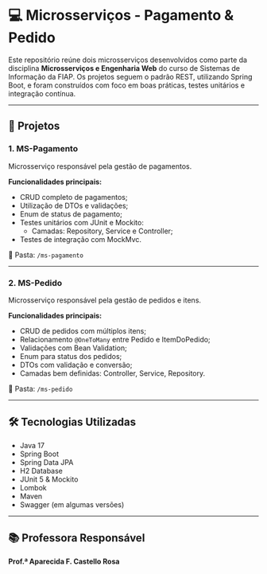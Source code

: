 # 💻 Microsserviços - Pagamento & Pedido

Este repositório reúne dois microsserviços desenvolvidos como parte da disciplina **Microsserviços e Engenharia Web** do curso de Sistemas de Informação da FIAP. Os projetos seguem o padrão REST, utilizando Spring Boot, e foram construídos com foco em boas práticas, testes unitários e integração contínua.

---

## 📁 Projetos

### 1. MS-Pagamento
Microsserviço responsável pela gestão de pagamentos.

**Funcionalidades principais:**
- CRUD completo de pagamentos;
- Utilização de DTOs e validações;
- Enum de status de pagamento;
- Testes unitários com JUnit e Mockito:
  - Camadas: Repository, Service e Controller;
- Testes de integração com MockMvc.

📂 Pasta: `/ms-pagamento`

---

### 2. MS-Pedido
Microsserviço responsável pela gestão de pedidos e itens.

**Funcionalidades principais:**
- CRUD de pedidos com múltiplos itens;
- Relacionamento `@OneToMany` entre Pedido e ItemDoPedido;
- Validações com Bean Validation;
- Enum para status dos pedidos;
- DTOs com validação e conversão;
- Camadas bem definidas: Controller, Service, Repository.

📂 Pasta: `/ms-pedido`

---

## 🛠️ Tecnologias Utilizadas

- Java 17  
- Spring Boot  
- Spring Data JPA  
- H2 Database  
- JUnit 5 & Mockito  
- Lombok  
- Maven  
- Swagger (em algumas versões)

---

## 📚 Professora Responsável
**Prof.ª Aparecida F. Castello Rosa**  
